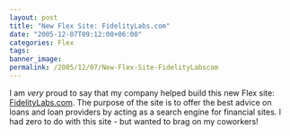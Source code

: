 ```yaml
---
layout: post
title: "New Flex Site: FidelityLabs.com"
date: "2005-12-07T09:12:00+06:00"
categories: Flex 
tags: 
banner_image: 
permalink: /2005/12/07/New-Flex-Site-FidelityLabscom
---
```


I am <i>very</i> proud to say that my company helped build this new Flex site: <a href="http://www.fidelitylabs.com">FidelityLabs.com</a>. The purpose of the site is to offer the best advice on loans and loan providers by acting as a search engine for financial sites. I had zero to do with this site - but wanted to brag on my coworkers!